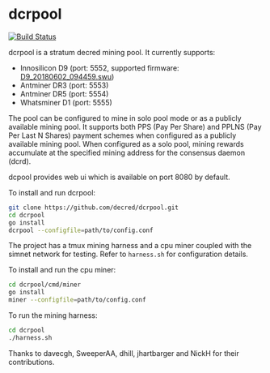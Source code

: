 # dcrpool 

[![Build Status](https://travis-ci.com/decred/dcrpool.svg?branch=master)](https://travis-ci.com/decred/dcrpool)

dcrpool is a stratum decred mining pool. It currently supports:
* Innosilicon D9 (port: 5552, supported firmware: [D9_20180602_094459.swu](https://drive.google.com/open?id=1wofB_OUDkB2gxz_IS7wM8Br6ogKdYDmY))
* Antminer DR3 (port: 5553)
* Antminer DR5 (port: 5554) 
* Whatsminer D1 (port: 5555)

The pool can be configured to mine in solo pool mode or as a publicly available 
mining pool. It supports both PPS (Pay Per Share) and PPLNS 
(Pay Per Last N Shares) payment schemes when configured as a publicly 
available mining pool. When configured as a solo pool, mining rewards 
accumulate at the specified mining address for the consensus daemon (dcrd).

dcpool provides web ui which is available on port 8080 by default.

To install and run dcrpool:  

```sh
git clone https://github.com/decred/dcrpool.git
cd dcrpool 
go install 
dcrpool --configfile=path/to/config.conf 
```

The project has a tmux mining harness and a cpu miner coupled with the simnet 
network for testing.
Refer to `harness.sh` for configuration details. 

To install and run the cpu miner:  

```sh
cd dcrpool/cmd/miner 
go install 
miner --configfile=path/to/config.conf 
```

To run the mining harness:  

```sh
cd dcrpool
./harness.sh 
```

Thanks to davecgh, SweeperAA, dhill, jhartbarger and NickH for their contributions.
